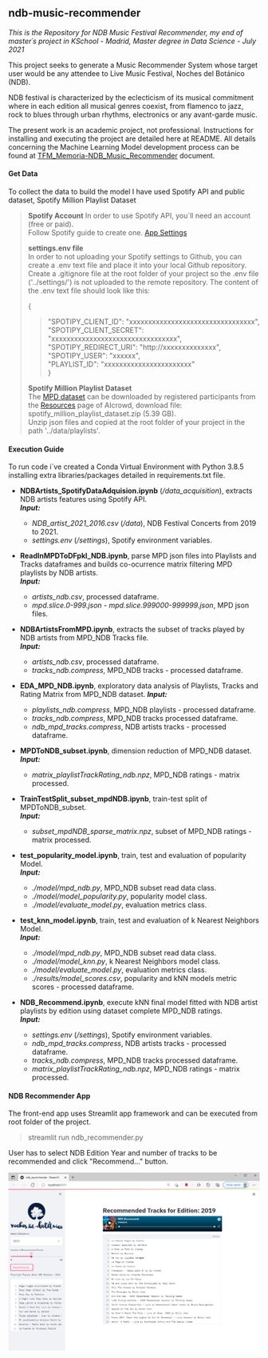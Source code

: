 ## ndb-music-recommender

*This is the Repository for NDB Music Festival Recommender, my end of master´s project in KSchool - Madrid, Master degree in Data Science - July 2021*

This project seeks to generate a Music Recommender System whose target user would be any attendee to Live Music Festival, Noches del Botánico (NDB).</p>NDB festival is characterized by the eclecticism of its musical commitment where in each edition all musical genres coexist, from flamenco to jazz, rock to blues through urban rhythms, electronics or any avant-garde music.</p>

The present work is an academic project, not professional. Instructions for installing and executing the project are detailed here at README. All details concerning the Machine Learning Model development process can be found at [TFM_Memoria-NDB_Music_Recommender](https://github.com/aeguia/ndb-music-recommender/blob/main/TFM_Memoria-NDB_Music_Recommender.pdf) document.</p>

#### Get Data

To collect the data to build the model I have used Spotify API and public dataset, Spotify Million Playlist Dataset</p>

> **Spotify Account**
In order to use Spotify API, you´ll need an account (free or paid).  
Follow Spotify guide to create one. [App Settings](https://developer.spotify.com/documentation/general/guides/app-settings/)
>
> **settings.env file**  
In order to not uploading your Spotify settings to Github, you can create a .env text file and place it into your local Github repository. Create a .gitignore file at the root folder of your project so the .env file ('../settings/') is not uploaded to the remote repository. The content of the .env text file should look like this:
>
>{  
>>"SPOTIPY_CLIENT_ID": "xxxxxxxxxxxxxxxxxxxxxxxxxxxxxxxxx",  
>>"SPOTIPY_CLIENT_SECRET": "xxxxxxxxxxxxxxxxxxxxxxxxxxxxxxxxx",  
>>"SPOTIPY_REDIRECT_URI": "http://xxxxxxxxxxxxxx",  
>>"SPOTIPY_USER": "xxxxxx",  
>>"PLAYLIST_ID": "xxxxxxxxxxxxxxxxxxxxxxx"  
>}
>
> **Spotify Million Playlist Dataset**  
The [MPD dataset](https://www.aicrowd.com/challenges/spotify-million-playlist-dataset-challenge) can be downloaded by registered participants from the [Resources](https://www.aicrowd.com/participants/sign_in) page of AIcrowd, download file: spotify_million_playlist_dataset.zip (5.39 GB).  
Unzip json files and copied  at the root folder of your project in the path '../data/playlists'.

#### Execution Guide  

To run code i´ve created a Conda Virtual Environment with Python 3.8.5  installing extra libraries/packages detailed in requirements.txt file.

* **NDBArtists_SpotifyDataAdquision.ipynb** (*/data_acquisition*), extracts NDB artists features using Spotify API.  
    ***Input:***
  * *NDB_artist_2021_2016.csv* (*/data*), NDB Festival Concerts from 2019 to 2021.  
  * *settings.env* (*/settings*), Spotify environment variables.

* **ReadInMPDToDFpkl_NDB.ipynb**, parse MPD json files into Playlists and Tracks dataframes and builds co-ocurrence matrix filtering MPD playlists by NDB artists.  
    ***Input:***  
  * *artists_ndb.csv*, processed dataframe.  
  * *mpd.slice.0-999.json - mpd.slice.999000-999999.json*, MPD json files.

* **NDBArtistsFromMPD.ipynb**, extracts the subset of tracks played by NDB artists from MPD_NDB Tracks file.  
    ***Input:***  
  * *artists_ndb.csv*, processed dataframe.
  * *tracks_ndb.compress*, MPD_NDB tracks - processed dataframe.

* **EDA_MPD_NDB.ipynb**, exploratory data analysis of Playlists, Tracks and Rating Matrix from MPD_NDB dataset.
    ***Input:***  
  * *playlists_ndb.compress*, MPD_NDB playlists - processed dataframe.
  * *tracks_ndb.compress*, MPD_NDB tracks processed dataframe.
  * *ndb_mpd_tracks.compress*, NDB artists tracks - processed dataframe.

* **MPDToNDB_subset.ipynb**, dimension reduction of MPD_NDB dataset.  
    ***Input:***  
  * *matrix_playlistTrackRating_ndb.npz*, MPD_NDB ratings - matrix processed.  

* **TrainTestSplit_subset_mpdNDB.ipynb**, train-test split of MPDToNDB_subset.  
    ***Input:***  
  * *subset_mpdNDB_sparse_matrix.npz*, subset of MPD_NDB ratings - matrix processed.  

* **test_popularity_model.ipynb**, train, test and evaluation of popularity Model.  
    ***Input:***  
  * *./model/mpd_ndb.py*, MPD_NDB subset read data class.
  * *./model/model_popularity.py*, popularity model class.
  * *./model/evaluate_model.py*, evaluation metrics class.  

* **test_knn_model.ipynb**, train, test and evaluation of k Nearest Neighbors Model.  
    ***Input:***  
  * *./model/mpd_ndb.py*, MPD_NDB subset read data class.
  * *./model/model_knn.py*, k Nearest Neighbors model class.
  * *./model/evaluate_model.py*, evaluation metrics class.
  * *./results/model_scores.csv*, popularity and kNN models metric scores - processed dataframe.  

* **NDB_Recommend.ipynb**, execute kNN final model fitted with NDB artist playlists by edition using dataset complete MPD_NDB ratings.  
    ***Input:***  
  * *settings.env* (*/settings*), Spotify environment variables.
  * *ndb_mpd_tracks.compress*, NDB artists tracks - processed dataframe.
  * *tracks_ndb.compress*, MPD_NDB tracks processed dataframe.  
  * *matrix_playlistTrackRating_ndb.npz*, MPD_NDB ratings - matrix processed.  

#### NDB Recommender App

The front-end app uses Streamlit app framework and can be executed from root folder of the project.
> streamlit run ndb_recommender.py  

User has to select NDB Edition Year and number of tracks to be recommended and click "Recommend..." button.  

![NDB Recommender App!](./media/NDB_FrontEnd.png)